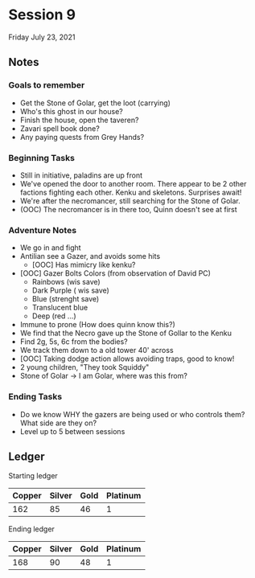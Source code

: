 # Session 9

Friday July 23, 2021

## Notes

### Goals to remember

- Get the Stone of Golar, get the loot (carrying)
- Who's this ghost in our house?
- Finish the house, open the taveren?
- Zavari spell book done?
- Any paying quests from Grey Hands?

### Beginning Tasks

- Still in initiative, paladins are up front
- We've opened the door to another room. There appear to be 2 other factions fighting each other. Kenku and skeletons. Surprises await! 
- We're after the necromancer, still searching for the Stone of Golar.
- (OOC) The necromancer is in there too, Quinn doesn't see at first

### Adventure Notes

- We go in and fight
- Antilian see a Gazer, and avoids some hits
	- [OOC] Has mimicry like kenku?
- [OOC] Gazer Bolts Colors (from observation of David PC)
	- Rainbows (wis save)
	- Dark Purple ( wis save)
	- Blue (strenght save)
	- Translucent blue
	- Deep (red ...)
- Immune to prone (How does quinn know this?)
- We find that the Necro gave up the Stone of Gollar to the Kenku
- Find 2g, 5s, 6c from the bodies?
- We track them down to a old tower 40' across
- [OOC] Taking dodge action allows avoiding traps, good to know!
- 2 young children, "They took Squiddy"
- Stone of Golar -> I am Golar, where was this from?

### Ending Tasks

- Do we know WHY the gazers are being used or who controls them? What side are they on?
- Level up to 5 between sessions

## Ledger

Starting ledger

| Copper | Silver | Gold | Platinum |
| --- | --- | --- | --- |
| 162 | 85 | 46 | 1 |

Ending ledger

| Copper | Silver | Gold | Platinum |
| --- | --- | --- | --- |
| 168 | 90 | 48 | 1 |